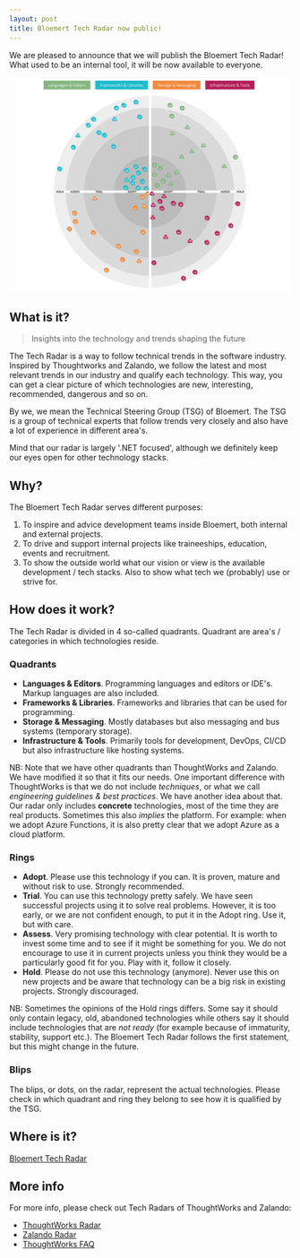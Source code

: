 ```yaml
---
layout: post
title: Bloemert Tech Radar now public!
---
```


We are pleased to announce that we will publish the Bloemert Tech Radar! What used to be an internal tool, it will be now available to everyone.

[<img src="../images/techradar2019.png">](https://radar.bloemert.com)

## What is it?

> Insights into the technology and trends shaping the future

<!-- The Technology Radar is our thoughts on emerging technology trends in the industry. Read the latest here. -->
<!-- The Zalando Tech Radar is a list of technologies, complemented by an assessment result, called ring assignment. We use four rings with the following semantics ... -->

The Tech Radar is a way to follow technical trends in the software industry. Inspired by Thoughtworks and Zalando, we follow the latest and most relevant trends in our industry and qualify each technology. This way, you can get a clear picture of which technologies are new, interesting, recommended, dangerous and so on.

By we, we mean the Technical Steering Group (TSG) of Bloemert. The TSG is a group of technical experts that follow trends very closely and also have a lot of experience in different area's.

Mind that our radar is largely '.NET focused', although we definitely keep our eyes open for other technology stacks. 

## Why?

The Bloemert Tech Radar serves different purposes:

1. To inspire and advice development teams inside Bloemert, both internal and external projects.
2. To drive and support internal projects like traineeships, education, events and recruitment.
3. To show the outside world what our vision or view is the available development / tech stacks. Also to show what tech we (probably) use or strive for.

<!-- It can also been seen as a contribution in the .NET and dev space. -->
<!-- We realize that we are not the authority that for example ThoughtWorks is, so we will not pretend it either.  -->

## How does it work?

The Tech Radar is divided in 4 so-called quadrants. Quadrant are area's / categories in which technologies reside. 

### Quadrants

- **Languages & Editors**. Programming languages and editors or IDE's. Markup languages are also included. 
- **Frameworks & Libraries**. Frameworks and libraries that can be used for programming. 
- **Storage & Messaging**. Mostly databases but also messaging and bus systems (temporary storage).
- **Infrastructure & Tools**. Primarily tools for development, DevOps, CI/CD but also infrastructure like hosting systems.

NB: Note that we have other quadrants than ThoughtWorks and Zalando. We have modified it so that it fits our needs. One important difference with ThoughtWorks is that we do not include *techniques*, or what we call *engineering guidelines & best practices*. We have another idea about that. Our radar only includes **concrete** technologies, most of the time they are real products. Sometimes this also *implies* the platform. For example: when we adopt Azure Functions, it is also pretty clear that we adopt Azure as a cloud platform.

### Rings
- **Adopt**. Please use this technology if you can. It is proven, mature and without risk to use. Strongly recommended.
- **Trial**. You can use this technology pretty safely. We have seen successful projects using it to solve real problems. However, it is too early, or we are not confident enough, to put it in the Adopt ring. Use it, but with care.
- **Assess**. Very promising technology with clear potential. It is worth to invest some time and to see if it might be something for you. We do not encourage to use it in current projects unless you think they would be a particularly good fit for you. Play with it, follow it closely.
- **Hold**. Please do not use this technology (anymore). Never use this on new projects and be aware that technology can be a big risk in existing projects. Strongly discouraged.

NB: Sometimes the opinions of the Hold rings differs. Some say it should only contain legacy, old, abandoned technologies while others say it should include technologies that are *not ready* (for example because of immaturity, stability, support etc.). The Bloemert Tech Radar follows the first statement, but this might change in the future.

### Blips

The blips, or dots, on the radar, represent the actual technologies. Please check in which quadrant and ring they belong to see how it is qualified by the TSG.

## Where is it?

[Bloemert Tech Radar](https://radar.bloemert.com)

## More info
For more info, please check out Tech Radars of ThoughtWorks and Zalando:

- [ThoughtWorks Radar](https://opensource.zalando.com/tech-radar/)
- [Zalando Radar](https://opensource.zalando.com/tech-radar/)
- [ThoughtWorks FAQ](https://www.thoughtworks.com/radar/faq)
